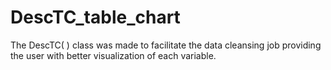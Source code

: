 # DescTC_table_chart
The DescTC( ) class was made to facilitate the data cleansing job providing the user with better visualization of each variable.

